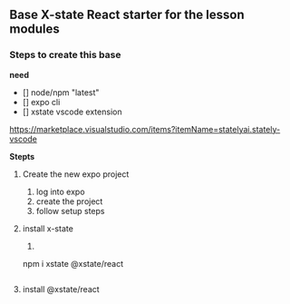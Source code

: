 ## Base X-state React starter for the lesson modules

### Steps to create this base

**need**
- [] node/npm "latest"
- [] expo cli
- [] xstate vscode extension

https://marketplace.visualstudio.com/items?itemName=statelyai.stately-vscode

**Stepts**

1. Create the new expo project
   1. log into expo
   2. create the project
   3. follow setup steps

2. install x-state
   1. ```bash
   npm i xstate @xstate/react
   ```
3. install @xstate/react











